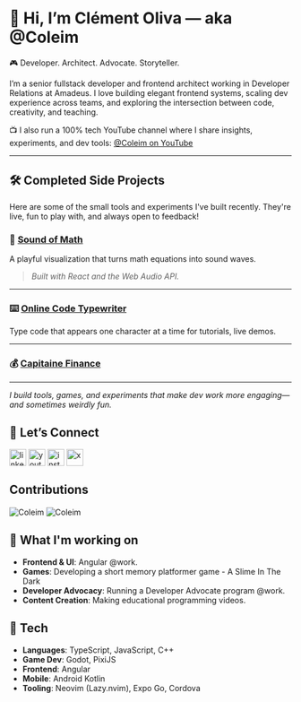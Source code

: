 # 👋 Hi, I’m Clément Oliva — aka @Coleim

🎮 Developer. Architect. Advocate. Storyteller.

I’m a senior fullstack developer and frontend architect working in Developer Relations at Amadeus. I love building elegant frontend systems, scaling dev experience across teams, and exploring the intersection between code, creativity, and teaching.

📺 I also run a 100% tech YouTube channel where I share insights, experiments, and dev tools:
[@Coleim on YouTube](https://www.youtube.com/@Coleim)

---

## 🛠️ Completed Side Projects

Here are some of the small tools and experiments I've built recently. They're live, fun to play with, and always open to feedback!

### 🎹 [Sound of Math](https://sound-of-math.onrender.com/)
A playful visualization that turns math equations into sound waves.

> *Built with React and the Web Audio API.*

---

### ⌨️ [Online Code Typewriter](https://online-code-typewriter.onrender.com/)
Type code that appears one character at a time for tutorials, live demos.

---

### 💰 [Capitaine Finance](https://capitaine-finance.onrender.com/)

---

*I build tools, games, and experiments that make dev work more engaging—and sometimes weirdly fun.*



## 💬 Let’s Connect

<a href="https://www.linkedin.com/in/clement-oliva/" target="blank"><img align="center" src="https://github.com/user-attachments/assets/3078ceee-48fb-4e56-9b97-e9114ffec966" alt="linkedin" height="30"/></a>
<a href="https://www.youtube.com/@Coleim" target="blank"><img align="center" src="https://github.com/user-attachments/assets/a9b759e0-3803-461a-b1ac-94930961434d" alt="youtube" height="30"/></a>
<a href="https://www.instagram.com/clementoliva" target="blank"><img align="center" src="https://github.com/user-attachments/assets/797024b3-bce6-47f9-9c6d-31bb63507805" alt="instagram" height="30"/></a>
<a href="https://x.com/coleim_ninja" target="blank"><img align="center" src="https://github.com/user-attachments/assets/4132bcde-55d1-4d4f-835e-6eaf385d22a9" alt="x" height="30"/></a>


## Contributions
<img align="center" src="https://github-readme-stats.vercel.app/api?username=Coleim&show_icons=true&locale=en" alt="Coleim" />
<img align="center" src="https://github-readme-stats.vercel.app/api/top-langs?username=Coleim&show_icons=true&locale=en&layout=compact" alt="Coleim" />

## 🔭 What I'm working on
- **Frontend & UI**: Angular @work.
- **Games**: Developing a short memory platformer game - A Slime In The Dark
- **Developer Advocacy**: Running a Developer Advocate program @work.
- **Content Creation**: Making educational programming videos.

## 🌱  Tech
- **Languages**: TypeScript, JavaScript, C++
- **Game Dev**: Godot, PixiJS
- **Frontend**: Angular
- **Mobile**: Android Kotlin
- **Tooling**: Neovim (Lazy.nvim), Expo Go, Cordova



